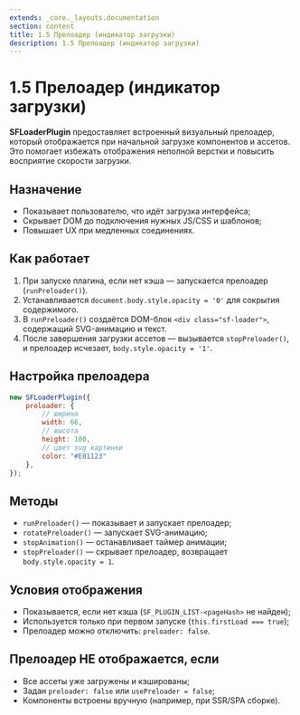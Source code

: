 ```yaml
---
extends: _core._layouts.documentation
section: content
title: 1.5 Прелоадер (индикатор загрузки)
description: 1.5 Прелоадер (индикатор загрузки)
---
```


# 1.5 Прелоадер (индикатор загрузки)

**SFLoaderPlugin** предоставляет встроенный визуальный прелоадер, который отображается при начальной загрузке
компонентов и ассетов.  
Это помогает избежать отображения неполной верстки и повысить восприятие скорости загрузки.

## Назначение

* Показывает пользователю, что идёт загрузка интерфейса;
* Скрывает DOM до подключения нужных JS/CSS и шаблонов;
* Повышает UX при медленных соединениях.

## Как работает

1. При запуске плагина, если нет кэша — запускается прелоадер (`runPreloader()`).
2. Устанавливается `document.body.style.opacity = '0'` для сокрытия содержимого.
3. В `runPreloader()` создаётся DOM-блок `<div class="sf-loader">`, содержащий SVG-анимацию и текст.
4. После завершения загрузки ассетов — вызывается `stopPreloader()`, и прелоадер исчезает, `body.style.opacity = '1'`.

## Настройка прелоадера

```js
new SFLoaderPlugin({
    preloader: {
        // ширина
        width: 66,
        // высота   
        height: 100,
        // цвет svg картинки
        color: "#E81123"
    },
});
```

## Методы

* `runPreloader()` — показывает и запускает прелоадер;
* `rotatePreloader()` — запускает SVG-анимацию;
* `stopAnimation()` — останавливает таймер анимации;
* `stopPreloader()` — скрывает прелоадер, возвращает `body.style.opacity = 1`.

## Условия отображения

* Показывается, если нет кэша (`SF_PLUGIN_LIST-<pageHash>` не найден);
* Используется только при первом запуске (`this.firstLoad === true`);
* Прелоадер можно отключить: `preloader: false`.

## Прелоадер НЕ отображается, если

* Все ассеты уже загружены и кэшированы;
* Задан `preloader: false` или `usePreloader = false`;
* Компоненты встроены вручную (например, при SSR/SPA сборке).
